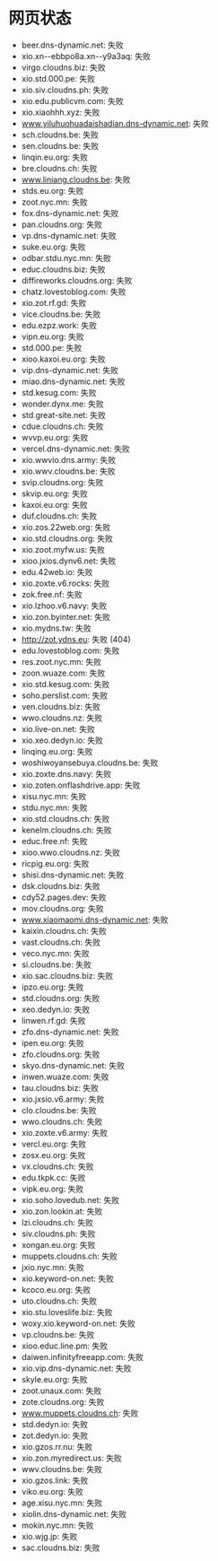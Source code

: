 # 网页状态
- beer.dns-dynamic.net: 失败
- xio.xn--ebbpo8a.xn--y9a3aq: 失败
- virgo.cloudns.biz: 失败
- xio.std.000.pe: 失败
- xio.siv.cloudns.ph: 失败
- xio.edu.publicvm.com: 失败
- xio.xiaohhh.xyz: 失败
- www.yiluhuohuadaishadian.dns-dynamic.net: 失败
- sch.cloudns.be: 失败
- sen.cloudns.be: 失败
- linqin.eu.org: 失败
- bre.cloudns.ch: 失败
- www.liniang.cloudns.be: 失败
- stds.eu.org: 失败
- zoot.nyc.mn: 失败
- fox.dns-dynamic.net: 失败
- pan.cloudns.org: 失败
- vp.dns-dynamic.net: 失败
- suke.eu.org: 失败
- odbar.stdu.nyc.mn: 失败
- educ.cloudns.biz: 失败
- diffireworks.cloudns.org: 失败
- chatz.lovestoblog.com: 失败
- xio.zot.rf.gd: 失败
- vice.cloudns.be: 失败
- edu.ezpz.work: 失败
- vipn.eu.org: 失败
- std.000.pe: 失败
- xioo.kaxoi.eu.org: 失败
- vip.dns-dynamic.net: 失败
- miao.dns-dynamic.net: 失败
- std.kesug.com: 失败
- wonder.dynx.me: 失败
- std.great-site.net: 失败
- cdue.cloudns.ch: 失败
- wvvp.eu.org: 失败
- vercel.dns-dynamic.net: 失败
- xio.wwvio.dns.army: 失败
- xio.wwv.cloudns.be: 失败
- svip.cloudns.org: 失败
- skvip.eu.org: 失败
- kaxoi.eu.org: 失败
- duf.cloudns.ch: 失败
- xio.zos.22web.org: 失败
- xio.std.cloudns.org: 失败
- xio.zoot.myfw.us: 失败
- xioo.jxios.dynv6.net: 失败
- edu.42web.io: 失败
- xio.zoxte.v6.rocks: 失败
- zok.free.nf: 失败
- xio.lzhoo.v6.navy: 失败
- xio.zon.byinter.net: 失败
- xio.mydns.tw: 失败
- http://zot.ydns.eu: 失败 (404)
- edu.lovestoblog.com: 失败
- res.zoot.nyc.mn: 失败
- zoon.wuaze.com: 失败
- xio.std.kesug.com: 失败
- soho.perslist.com: 失败
- ven.cloudns.biz: 失败
- wwo.cloudns.nz: 失败
- xio.live-on.net: 失败
- xio.xeo.dedyn.io: 失败
- linqing.eu.org: 失败
- woshiwoyansebuya.cloudns.be: 失败
- xio.zoxte.dns.navy: 失败
- xio.zoten.onflashdrive.app: 失败
- xisu.nyc.mn: 失败
- stdu.nyc.mn: 失败
- xio.std.cloudns.ch: 失败
- kenelm.cloudns.ch: 失败
- educ.free.nf: 失败
- xioo.wwo.cloudns.nz: 失败
- ricpig.eu.org: 失败
- shisi.dns-dynamic.net: 失败
- dsk.cloudns.biz: 失败
- cdy52.pages.dev: 失败
- mov.cloudns.org: 失败
- www.xiaomaomi.dns-dynamic.net: 失败
- kaixin.cloudns.ch: 失败
- vast.cloudns.ch: 失败
- veco.nyc.mn: 失败
- si.cloudns.be: 失败
- xio.sac.cloudns.biz: 失败
- ipzo.eu.org: 失败
- std.cloudns.org: 失败
- xeo.dedyn.io: 失败
- linwen.rf.gd: 失败
- zfo.dns-dynamic.net: 失败
- ipen.eu.org: 失败
- zfo.cloudns.org: 失败
- skyo.dns-dynamic.net: 失败
- inwen.wuaze.com: 失败
- tau.cloudns.biz: 失败
- xio.jxsio.v6.army: 失败
- clo.cloudns.be: 失败
- wwo.cloudns.ch: 失败
- xio.zoxte.v6.army: 失败
- vercl.eu.org: 失败
- zosx.eu.org: 失败
- vx.cloudns.ch: 失败
- edu.tkpk.cc: 失败
- vipk.eu.org: 失败
- xio.soho.lovedub.net: 失败
- xio.zon.lookin.at: 失败
- lzi.cloudns.ch: 失败
- siv.cloudns.ph: 失败
- xongan.eu.org: 失败
- muppets.cloudns.ch: 失败
- jxio.nyc.mn: 失败
- xio.keyword-on.net: 失败
- kcoco.eu.org: 失败
- uto.cloudns.ch: 失败
- xio.stu.loveslife.biz: 失败
- woxy.xio.keyword-on.net: 失败
- vp.cloudns.be: 失败
- xioo.educ.line.pm: 失败
- daiwen.infinityfreeapp.com: 失败
- xio.vip.dns-dynamic.net: 失败
- skyle.eu.org: 失败
- zoot.unaux.com: 失败
- zote.cloudns.org: 失败
- www.muppets.cloudns.ch: 失败
- std.dedyn.io: 失败
- zot.dedyn.io: 失败
- xio.gzos.rr.nu: 失败
- xio.zon.myredirect.us: 失败
- wwv.cloudns.be: 失败
- xio.gzos.link: 失败
- viko.eu.org: 失败
- age.xisu.nyc.mn: 失败
- xiolin.dns-dynamic.net: 失败
- mokin.nyc.mn: 失败
- xio.wjg.jp: 失败
- sac.cloudns.biz: 失败
